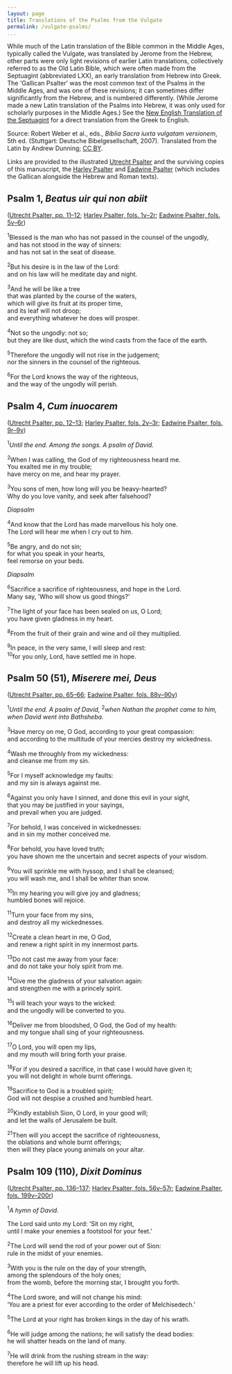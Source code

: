 ```yaml
---
layout: page
title: Translations of the Psalms from the Vulgate
permalink: /vulgate-psalms/
...
```


While much of the Latin translation of the Bible common in the Middle Ages, typically called the Vulgate, was translated by Jerome from the Hebrew, other parts were only light revisions of earlier Latin translations, collectively referred to as the Old Latin Bible, which were often made from the Septuagint (abbreviated LXX), an early translation from Hebrew into Greek. The 'Gallican Psalter' was the most common text of the Psalms in the Middle Ages, and was one of these revisions; it can sometimes differ significantly from the Hebrew, and is numbered differently. (While Jerome made a new Latin translation of the Psalms into Hebrew, it was only used for scholarly purposes in the Middle Ages.) See the [New English Translation of the Septuagint](http://ccat.sas.upenn.edu/nets/edition/) for a direct translation from the Greek to English.

Source: Robert Weber et al., eds., *Biblia Sacra iuxta vulgatam versionem*, 5th ed. (Stuttgart: Deutsche Bibelgesellschaft, 2007). Translated from the Latin by Andrew Dunning; [CC BY](https://creativecommons.org/licences/by/4.0/).

Links are provided to the illustrated [Utrecht Psalter](http://bc.library.uu.nl/utrecht-psalter.html) and the surviving copies of this manuscript, the [Harley Psalter](http://www.bl.uk/manuscripts/FullDisplay.aspx?ref=Harley_MS_603) and [Eadwine Psalter](http://sites.trin.cam.ac.uk/james/viewpage.php?index=1229) (which includes the Gallican alongside the Hebrew and Roman texts).

## Psalm 1, *Beatus uir qui non abiit*

([Utrecht Psalter, pp. 11–12](http://objects.library.uu.nl/reader/index.php?obj=1874-284427&lan=en#page//46/00/19/46001949193835361873338121333815278268.jpg/mode/1up); [Harley Psalter, fols. 1v–2r](http://www.bl.uk/manuscripts/Viewer.aspx?ref=harley_ms_603_f001v); [Eadwine Psalter, fols. 5v–6r](http://sites.trin.cam.ac.uk/manuscripts/r_17_1/manuscript.php?fullpage=1&startingpage=12))

<sup>1</sup>Blessed is the man who has not passed in the counsel of the ungodly,  
and has not stood in the way of sinners:  
and has not sat in the seat of disease.

<sup>2</sup>But his desire is in the law of the Lord:  
and on his law will he meditate day and night.

<sup>3</sup>And he will be like a tree  
that was planted by the course of the waters,  
which will give its fruit at its proper time,  
and its leaf will not droop;  
and everything whatever he does will prosper.

<sup>4</sup>Not so the ungodly: not so;  
but they are like dust, which the wind casts from the face of the earth.

<sup>5</sup>Therefore the ungodly will not rise in the judgement;  
nor the sinners in the counsel of the righteous.

<sup>6</sup>For the Lord knows the way of the righteous,  
and the way of the ungodly will perish.

## Psalm 4, *Cum inuocarem*

([Utrecht Psalter, pp. 12–13](http://objects.library.uu.nl/reader/index.php?obj=1874-284427&lan=en#page//91/97/65/91976564053086137379038748336320714509.jpg/mode/1up); [Harley Psalter, fols. 2v–3r](http://www.bl.uk/manuscripts/Viewer.aspx?ref=harley_ms_603_f002v); [Eadwine Psalter, fols. 9r–9v](http://sites.trin.cam.ac.uk/manuscripts/r_17_1/manuscript.php?fullpage=1&startingpage=19))

<sup>1</sup>*Until the end. Among the songs. A psalm of David.*

<sup>2</sup>When I was calling, the God of my righteousness heard me.  
You exalted me in my trouble;  
have mercy on me, and hear my prayer.

<sup>3</sup>You sons of men, how long will you be heavy-hearted?  
Why do you love vanity, and seek after falsehood?

*Diapsalm*

<sup>4</sup>And know that the Lord has made marvellous his holy one.  
The Lord will hear me when I cry out to him.

<sup>5</sup>Be angry, and do not sin;  
for what you speak in your hearts,  
feel remorse on your beds.

*Diapsalm*

<sup>6</sup>Sacrifice a sacrifice of righteousness, and hope in the Lord.  
Many say, 'Who will show us good things?'

<sup>7</sup>The light of your face has been sealed on us, O Lord;  
you have given gladness in my heart.

<sup>8</sup>From the fruit of their grain and wine and oil they multiplied.

<sup>9</sup>In peace, in the very same, I will sleep and rest:  
<sup>10</sup>for you only, Lord, have settled me in hope.

## Psalm 50 (51), *Miserere mei, Deus*

([Utrecht Psalter, pp. 65–66](http://objects.library.uu.nl/reader/index.php?obj=1874-284427&lan=en#page//10/06/19/100619803724793270162039958413564368089.jpg/mode/1up); [Eadwine Psalter, fols. 88v–90v](http://sites.trin.cam.ac.uk/manuscripts/r_17_1/manuscript.php?fullpage=1&startingpage=178))

<sup>1</sup>*Until the end. A psalm of David,* <sup>2</sup>*when Nathan the prophet came to him, when David went into Bathsheba.*

<sup>3</sup>Have mercy on me, O God, according to your great compassion:  
and according to the multitude of your mercies destroy my wickedness.

<sup>4</sup>Wash me throughly from my wickedness:  
and cleanse me from my sin.

<sup>5</sup>For I myself acknowledge my faults:  
and my sin is always against me.

<sup>6</sup>Against you only have I sinned, and done this evil in your sight,  
that you may be justified in your sayings,  
and prevail when you are judged.

<sup>7</sup>For behold, I was conceived in wickednesses:  
and in sin my mother conceived me.

<sup>8</sup>For behold, you have loved truth;  
you have shown me the uncertain and secret aspects of your wisdom.

<sup>9</sup>You will sprinkle me with hyssop, and I shall be cleansed;  
you will wash me, and I shall be whiter than snow.

<sup>10</sup>In my hearing you will give joy and gladness;  
humbled bones will rejoice.

<sup>11</sup>Turn your face from my sins,  
and destroy all my wickednesses.

<sup>12</sup>Create a clean heart in me, O God,  
and renew a right spirit in my innermost parts.

<sup>13</sup>Do not cast me away from your face:  
and do not take your holy spirit from me.

<sup>14</sup>Give me the gladness of your salvation again:  
and strengthen me with a princely spirit.

<sup>15</sup>I will teach your ways to the wicked:  
and the ungodly will be converted to you.

<sup>16</sup>Deliver me from bloodshed, O God, the God of my health:  
and my tongue shall sing of your righteousness.

<sup>17</sup>O Lord, you will open my lips,  
and my mouth will bring forth your praise.

<sup>18</sup>For if you desired a sacrifice, in that case I would have given it;  
you will not delight in whole burnt offerings.

<sup>19</sup>Sacrifice to God is a troubled spirit;  
God will not despise a crushed and humbled heart.

<sup>20</sup>Kindly establish Sion, O Lord, in your good will;  
and let the walls of Jerusalem be built.

<sup>21</sup>Then will you accept the sacrifice of righteousness,  
the oblations and whole burnt offerings;  
then will they place young animals on your altar.

## Psalm 109 (110), *Dixit Dominus*

([Utrecht Psalter, pp. 136–137](http://objects.library.uu.nl/reader/index.php?obj=1874-284427&lan=en#page//72/52/45/72524522942408603628769022993318784925.jpg/mode/1up); [Harley Psalter, fols. 56v–57r](http://www.bl.uk/manuscripts/Viewer.aspx?ref=harley_ms_603_f056v); [Eadwine Psalter, fols. 199v–200r](http://sites.trin.cam.ac.uk/manuscripts/r_17_1/manuscript.php?fullpage=1&startingpage=400))

<sup>1</sup>*A hymn of David.*

The Lord said unto my Lord: ‘Sit on my right,  
until I make your enemies a footstool for your feet.’

<sup>2</sup>The Lord will send the rod of your power out of Sion:  
rule in the midst of your enemies.

<sup>3</sup>With you is the rule on the day of your strength,  
among the splendours of the holy ones;  
from the womb, before the morning star, I brought you forth.

<sup>4</sup>The Lord swore, and will not change his mind:  
‘You are a priest for ever according to the order of Melchisedech.’

<sup>5</sup>The Lord at your right has broken kings in the day of his wrath.

<sup>6</sup>He will judge among the nations; he will satisfy the dead bodies:  
he will shatter heads on the land of many.

<sup>7</sup>He will drink from the rushing stream in the way:  
therefore he will lift up his head.
